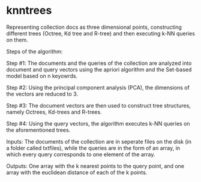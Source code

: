 # knntrees
Representing collection docs as three dimensional points, constructing different trees (Octree, Kd tree and R-tree) and then executing k-NN queries on them.


Steps of the algorithm:

Step #1:
  The documents and the queries of the collection are analyzed into document and query vectors using the apriori algorithm and the Set-based model based on n keyowrds.
  
Step #2:
  Using the principal component analysis (PCA), the dimensions of the vectors are reduced to 3.
  
Step #3:
  The document vectors are then used to construct tree structures, namely Octrees, Kd-trees and R-trees.
  
Step #4:
  Using the query vectors, the algorithm executes k-NN queries on the aforementioned trees.
  
Inputs:
  The documents of the collection are in seperate files on the disk (in a folder called txtfiles), while the queries are in the form of an array, in which every query corresponds to one element of the array.
  
Outputs:
  One array with the k nearest points to the query point, and one array with the euclidean distance of each of the k points.

